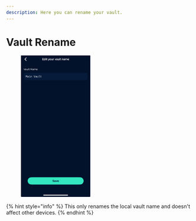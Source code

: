 ```yaml
---
description: Here you can rename your vault.
---
```


# Vault Rename

<figure><img src="../../.gitbook/assets/image (2) (1).png" alt="" width="188"><figcaption></figcaption></figure>

{% hint style="info" %}
This only renames the local vault name and doesn't affect other devices.
{% endhint %}
